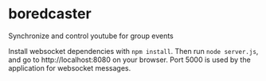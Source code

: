 # boredcaster

Synchronize and control youtube for group events

Install websocket dependencies with `npm install`. Then run `node server.js`, and 
go to http://localhost:8080 on your browser. Port 5000 is used by the application 
for websocket messages.
